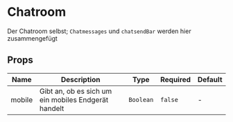 # Chatroom

Der Chatroom selbst; ```Chatmessages``` und ```chatsendBar``` werden hier zusammengefügt

## Props

<!-- @vuese:Chatroom:props:start -->
|Name|Description|Type|Required|Default|
|---|---|---|---|---|
|mobile|Gibt an, ob es sich um ein mobiles Endgerät handelt|`Boolean`|`false`|-|

<!-- @vuese:Chatroom:props:end -->


